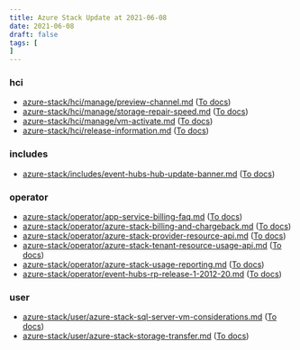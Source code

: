 ```yaml
---
title: Azure Stack Update at 2021-06-08
date: 2021-06-08
draft: false
tags: [
]
---
```


### hci
- [azure-stack/hci/manage/preview-channel.md](https://github.com/MicrosoftDocs/azure-stack-docs/compare/32b3f5b..cccebe9#diff-41a372a2431b5b06caf5eb27ad4ea24f1fb9bcdb996cc1ac3bc43cc283798cc2) ([To docs](https://docs.microsoft.com/en-us/azure-stack/hci/manage/preview-channel?WT.mc_id=AZ-MVP-5003408))
- [azure-stack/hci/manage/storage-repair-speed.md](https://github.com/MicrosoftDocs/azure-stack-docs/compare/32b3f5b..cccebe9#diff-44222baddf040a931bf7e5b07632683cf0c4178f61aaf696d1f4dcf76d9d3432) ([To docs](https://docs.microsoft.com/en-us/azure-stack/hci/manage/storage-repair-speed?WT.mc_id=AZ-MVP-5003408))
- [azure-stack/hci/manage/vm-activate.md](https://github.com/MicrosoftDocs/azure-stack-docs/compare/32b3f5b..cccebe9#diff-a179089b9f4060ac505c4eb0d01b86c7f39bee09cb0826f0b2996c72a7f3aff0) ([To docs](https://docs.microsoft.com/en-us/azure-stack/hci/manage/vm-activate?WT.mc_id=AZ-MVP-5003408))
- [azure-stack/hci/release-information.md](https://github.com/MicrosoftDocs/azure-stack-docs/compare/32b3f5b..cccebe9#diff-f839dcb64c039d40a3a09568a6f775c34f32b8ed5ca52ae7396f92e299a84203) ([To docs](https://docs.microsoft.com/en-us/azure-stack/hci/release-information?WT.mc_id=AZ-MVP-5003408))
    
### includes
- [azure-stack/includes/event-hubs-hub-update-banner.md](https://github.com/MicrosoftDocs/azure-stack-docs/compare/32b3f5b..cccebe9#diff-9e77d679eb7d90ed0a59a06923bcc80ea9d95c3cdd917c22da00c32b85211525) ([To docs](https://docs.microsoft.com/en-us/azure-stack/includes/event-hubs-hub-update-banner?WT.mc_id=AZ-MVP-5003408))
    
### operator
- [azure-stack/operator/app-service-billing-faq.md](https://github.com/MicrosoftDocs/azure-stack-docs/compare/32b3f5b..cccebe9#diff-9d0e2c9588b4bbb6d539340fecb32cd8b9f2d90186b6321b624d3c75408d3803) ([To docs](https://docs.microsoft.com/en-us/azure-stack/operator/app-service-billing-faq?WT.mc_id=AZ-MVP-5003408))
- [azure-stack/operator/azure-stack-billing-and-chargeback.md](https://github.com/MicrosoftDocs/azure-stack-docs/compare/32b3f5b..cccebe9#diff-7bdbcb92b60146e001e1680e6312f1eaca48a9f0a036a9b9d581fd5ccf9769f4) ([To docs](https://docs.microsoft.com/en-us/azure-stack/operator/azure-stack-billing-and-chargeback?WT.mc_id=AZ-MVP-5003408))
- [azure-stack/operator/azure-stack-provider-resource-api.md](https://github.com/MicrosoftDocs/azure-stack-docs/compare/32b3f5b..cccebe9#diff-bbe4b21cf192c3b610f1a6db63289f3b23fd11ecb557c365bd06cb2b73996412) ([To docs](https://docs.microsoft.com/en-us/azure-stack/operator/azure-stack-provider-resource-api?WT.mc_id=AZ-MVP-5003408))
- [azure-stack/operator/azure-stack-tenant-resource-usage-api.md](https://github.com/MicrosoftDocs/azure-stack-docs/compare/32b3f5b..cccebe9#diff-832bb606bf5f54145860c5c598469e532b1ed869a78fab9556fb4ccf98f7bde7) ([To docs](https://docs.microsoft.com/en-us/azure-stack/operator/azure-stack-tenant-resource-usage-api?WT.mc_id=AZ-MVP-5003408))
- [azure-stack/operator/azure-stack-usage-reporting.md](https://github.com/MicrosoftDocs/azure-stack-docs/compare/32b3f5b..cccebe9#diff-10150479331c17c6aecfc2753a6cd9b54d9b9bd4f10d0e35bf3c5165bc2a2639) ([To docs](https://docs.microsoft.com/en-us/azure-stack/operator/azure-stack-usage-reporting?WT.mc_id=AZ-MVP-5003408))
- [azure-stack/operator/event-hubs-rp-release-1-2012-20.md](https://github.com/MicrosoftDocs/azure-stack-docs/compare/32b3f5b..cccebe9#diff-1e1080735996337668085ec913a45033b3c4257639fe0c990864806cebd02de1) ([To docs](https://docs.microsoft.com/en-us/azure-stack/operator/event-hubs-rp-release-1-2012-20?WT.mc_id=AZ-MVP-5003408))
    
### user
- [azure-stack/user/azure-stack-sql-server-vm-considerations.md](https://github.com/MicrosoftDocs/azure-stack-docs/compare/32b3f5b..cccebe9#diff-27d7073fe718a8cc86d17d8b8b602e4060a4a8b7e556a177caf8607b1cfc03cb) ([To docs](https://docs.microsoft.com/en-us/azure-stack/user/azure-stack-sql-server-vm-considerations?WT.mc_id=AZ-MVP-5003408))
- [azure-stack/user/azure-stack-storage-transfer.md](https://github.com/MicrosoftDocs/azure-stack-docs/compare/32b3f5b..cccebe9#diff-26efeb9d03291a3a99c034d39b3bbbeb7178e8c348210a015e2d5dcbef4c1f29) ([To docs](https://docs.microsoft.com/en-us/azure-stack/user/azure-stack-storage-transfer?WT.mc_id=AZ-MVP-5003408))
    
